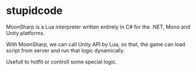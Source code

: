 # stupidcode

MoonSharp is a Lua interpreter written entirely in C# for the .NET, Mono and Unity platforms.

With MoonSharp, we can call Unity API by Lua, so that, the game can load script from server and run that logic dynamically.

Usefull to hotfit or controll some special logic.
